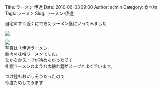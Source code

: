 Title: ラーメン 伊達
Date: 2010-06-03 09:00
Author: admin
Category: 食べ物
Tags: ラーメン
Slug: ラーメン-伊達

自宅のすぐ近くにできたラーメン屋にいってみました

[![](http://farm5.static.flickr.com/4063/4654047751_0d76792796_m.jpg)](http://www.flickr.com/photos/46200029@N06/4654047751/)

[![](http://farm5.static.flickr.com/4071/4654048437_d01e89a615_m.jpg)](http://www.flickr.com/photos/46200029@N06/4654048437/)  
写真は「伊達ラーメン」  
熱々の味噌ラーメンでした。  
なかなかスープが冷めなかったです  
札幌ラーメンのような太縮れ麺がスープとよく合います。

つけ麺もおいしそうだったので  
今度ためしてみます

